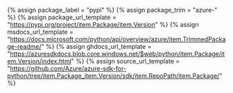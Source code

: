 {% assign package_label = "pypi" %}
{% assign package_trim = "azure-" %}
{% assign package_url_template = "https://pypi.org/project/item.Package/item.Version" %}
{% assign msdocs_url_template = "https://docs.microsoft.com/python/api/overview/azure/item.TrimmedPackage-readme/" %}
{% assign ghdocs_url_template = "https://azuresdkdocs.blob.core.windows.net/$web/python/item.Package/item.Version/index.html" %}
{% assign source_url_template = "https://github.com/Azure/azure-sdk-for-python/tree/item.Package_item.Version/sdk/item.RepoPath/item.Package/" %}